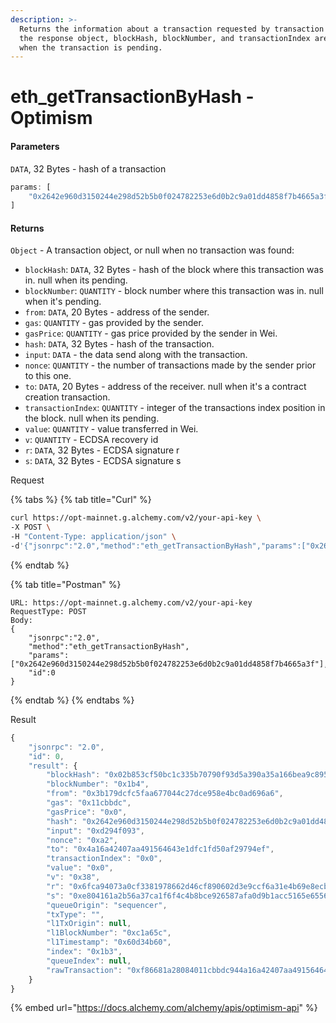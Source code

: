 ```yaml
---
description: >-
  Returns the information about a transaction requested by transaction hash. In
  the response object, blockHash, blockNumber, and transactionIndex are null
  when the transaction is pending.
---
```


# eth\_getTransactionByHash - Optimism

#### Parameters

`DATA`, 32 Bytes - hash of a transaction

```javascript
params: [
    "0x2642e960d3150244e298d52b5b0f024782253e6d0b2c9a01dd4858f7b4665a3f"
]
```

#### Returns

`Object` - A transaction object, or null when no transaction was found:

* `blockHash`: `DATA`, 32 Bytes - hash of the block where this transaction was in. null when its pending.
* `blockNumber`: `QUANTITY` - block number where this transaction was in. null when it's pending.
* `from`: `DATA`, 20 Bytes - address of the sender.
* `gas`: `QUANTITY` - gas provided by the sender.
* `gasPrice`: `QUANTITY` - gas price provided by the sender in Wei.
* `hash`: `DATA`, 32 Bytes - hash of the transaction.
* `input`: `DATA` - the data send along with the transaction.
* `nonce`: `QUANTITY` - the number of transactions made by the sender prior to this one.
* `to`: `DATA`, 20 Bytes - address of the receiver. null when it's a contract creation transaction.
* `transactionIndex`: `QUANTITY` - integer of the transactions index position in the block. null when its pending.
* `value`: `QUANTITY` - value transferred in Wei.
* `v`: `QUANTITY` - ECDSA recovery id
* `r`: `DATA`, 32 Bytes - ECDSA signature r
* `s`: `DATA`, 32 Bytes - ECDSA signature s

Request

{% tabs %}
{% tab title="Curl" %}
```bash
curl https://opt-mainnet.g.alchemy.com/v2/your-api-key \
-X POST \
-H "Content-Type: application/json" \
-d'{"jsonrpc":"2.0","method":"eth_getTransactionByHash","params":["0x2642e960d3150244e298d52b5b0f024782253e6d0b2c9a01dd4858f7b4665a3f"],"id":0}'
```
{% endtab %}

{% tab title="Postman" %}
```http
URL: https://opt-mainnet.g.alchemy.com/v2/your-api-key
RequestType: POST
Body: 
{
    "jsonrpc":"2.0",
    "method":"eth_getTransactionByHash",
    "params":["0x2642e960d3150244e298d52b5b0f024782253e6d0b2c9a01dd4858f7b4665a3f"],
    "id":0
}
```
{% endtab %}
{% endtabs %}

Result

```javascript
{
    "jsonrpc": "2.0",
    "id": 0,
    "result": {
        "blockHash": "0x02b853cf50bc1c335b70790f93d5a390a35a166bea9c895e685cc866e4961cae",
        "blockNumber": "0x1b4",
        "from": "0x3b179dcfc5faa677044c27dce958e4bc0ad696a6",
        "gas": "0x11cbbdc",
        "gasPrice": "0x0",
        "hash": "0x2642e960d3150244e298d52b5b0f024782253e6d0b2c9a01dd4858f7b4665a3f",
        "input": "0xd294f093",
        "nonce": "0xa2",
        "to": "0x4a16a42407aa491564643e1dfc1fd50af29794ef",
        "transactionIndex": "0x0",
        "value": "0x0",
        "v": "0x38",
        "r": "0x6fca94073a0cf3381978662d46cf890602d3e9ccf6a31e4b69e8ecbd995e2bee",
        "s": "0xe804161a2b56a37ca1f6f4c4b8bce926587afa0d9b1acc5165e6556c959d583",
        "queueOrigin": "sequencer",
        "txType": "",
        "l1TxOrigin": null,
        "l1BlockNumber": "0xc1a65c",
        "l1Timestamp": "0x60d34b60",
        "index": "0x1b3",
        "queueIndex": null,
        "rawTransaction": "0xf86681a28084011cbbdc944a16a42407aa491564643e1dfc1fd50af29794ef8084d294f09338a06fca94073a0cf3381978662d46cf890602d3e9ccf6a31e4b69e8ecbd995e2beea00e804161a2b56a37ca1f6f4c4b8bce926587afa0d9b1acc5165e6556c959d583"
    }
}
```

{% embed url="https://docs.alchemy.com/alchemy/apis/optimism-api" %}
